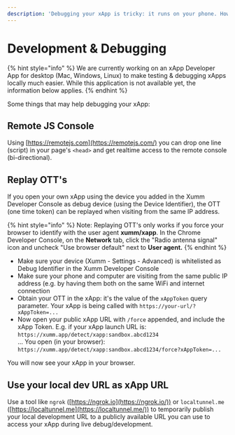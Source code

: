 ```yaml
---
description: 'Debugging your xApp is tricky: it runs on your phone. How to access the logs?'
---
```


# Development & Debugging

{% hint style="info" %}
We are currently working on an xApp Developer App for desktop (Mac, Windows, Linux) to make testing & debugging xApps locally much easier. While this application is not available yet, the information below applies.
{% endhint %}

Some things that may help debugging your xApp:

## Remote JS Console

Using [https://remotejs.com](https://remotejs.com/) you can drop one line (script) in your page's `<head>` and get realtime access to the remote console (bi-directional).

## Replay OTT's

If you open your own xApp using the device you added in the Xumm Developer Console as debug device (using the Device Identifier), the OTT (one time token) can be replayed when visiting from the same IP address.

{% hint style="info" %}
Note: Replaying OTT's only works if you force your browser to identify with the user agent **xumm/xapp**. In the Chrome Developer Console, on the **Network** tab, click the "Radio antenna signal" icon and uncheck "Use browser default" next to **User agent.**
{% endhint %}

* Make sure your device (Xumm - Settings - Advanced) is whitelisted as Debug Identifier in the Xumm Developer Console
* Make sure your phone and computer are visiting from the same public IP address (e.g. by having them both on the same WiFi and internet connection
* Obtain your OTT in the xApp: it's the value of the `xAppToken` query parameter. Your xApp is being called with `https://your-url/?xAppToken=...`
* Now open your public xApp URL with `/force` appended, and include the xApp Token. E.g. if your xApp launch URL is:\
  `https://xumm.app/detect/xapp:sandbox.abcd1234`\
  ... You open (in your browser):\
  `https://xumm.app/detect/xapp:sandbox.abcd1234/force?xAppToken=...`

You will now see your xApp in your browser.

## Use your local dev URL as xApp URL

Use a tool like `ngrok` ([https://ngrok.io](https://ngrok.io/)) or `localtunnel.me` ([https://localtunnel.me](https://localtunnel.me/)) to temporarily publish your local development URL to a publicly available URL you can use to access your xApp during live debug/development.
